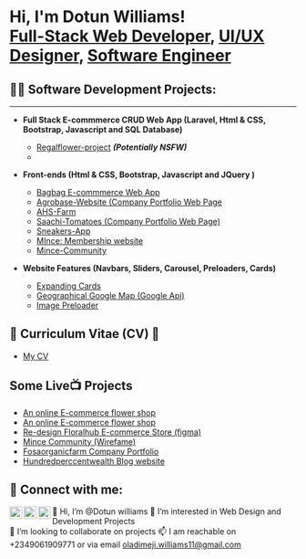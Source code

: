 <h1>Hi, I'm Dotun Williams! <br/><a href="https://github.com/joshmadakor1">Full-Stack Web Developer</a>, <a href="">UI/UX  Designer</a>, <a href="">Software Engineer </a></h1>

<h2>👨‍💻 Software Development Projects:</h2>
<hr>

- <b>Full Stack E-commmerce CRUD Web App (Laravel, Html & CSS, Bootstrap, Javascript and SQL Database)</b>
  - [Regalflower-project](https://github.com/Dotwilliams/regalflower-project) <b><i>(Potentially NSFW)</b></i>
  - 
- <b>Front-ends (Html & CSS, Bootstrap, Javascript and JQuery  )</b>
  - [Bagbag E-commmerce Web App ](https://github.com/Dotwilliams/bagbagofficial.github.io)
  - [Agrobase-Website (Company Portfolio Web Page](https://github.com/Dotwilliams/Agrobase-websites-)
  - [AHS-Farm](https://github.com/Dotwilliams/AHS-farm)
  - [Saachi-Tomatoes (Company Portfolio Web Page)](https://github.com/Dotwilliams/Saachi-Tomatoes-)
  - [Sneakers-App](https://github.com/Dotwilliams/Sneakers-App)
  - [MInce: Membership website](https://github.com/Dotwilliams/MInce)
  - [Mince-Community](https://github.com/Dotwilliams/Mince-Community-)


- <b>Website Features (Navbars, Sliders, Carousel, Preloaders, Cards)</b>
  - [Expanding Cards](https://github.com/Dotwilliams/dev)
  - [Geographical Google Map (Google Api)](https://github.com/Dotwilliams/Geographical-Google-Api-Map)
  - [Image Preloader](https://github.com/Dotwilliams/Image-preloader)
  

 <b> <h2> 📜 Curriculum Vitae (CV) 📜</h2> </b>
- [My CV ](https://us.docworkspace.com/d/sIErgmpha49S8owY)
  

<h2> Some Live📺 Projects</h2>

- [An online E-commerce flower shop](https://www.regalflowers.com.ng/)
- [An online E-commerce flower shop ](https://www.floralhub.com.ng/)
- [Re-design Floralhub E-commerce Store (figma) ](https://www.figma.com/proto/RfhoDuryt2N2lZ9Mx5qzUk/Floral-Hub?node-id=288-49820&starting-point-node-id=288%3A49820&show-proto-sidebar=1)
- [Mince Community (Wirefame) ](https://us.docworkspace.com/d/sIGDgmphalsa8owY)
- [Fosaorganicfarm Company Portfolio ](https://fosaorganicfarm.com.ng/)
- [Hundredperccentwealth Blog website](https://www.hundredperccentwealth.com/)



<h2> 🤳 Connect with me:</h2>

[<img align="left" alt="JoshMadakor | Twitter" width="22px" src="https://cdn.jsdelivr.net/npm/simple-icons@v3/icons/twitter.svg" />][twitter]
[<img align="left" alt="JoshMadakor | LinkedIn" width="22px" src="https://cdn.jsdelivr.net/npm/simple-icons@v3/icons/linkedin.svg" />][linkedin]
[<img align="left" alt="JoshMadakor | Instagram" width="22px" src="https://cdn.jsdelivr.net/npm/simple-icons@v3/icons/instagram.svg" />][instagram]

[twitter]: https://twitter.com/
[youtube]: https://www.youtube.com/c/
[instagram]: https://www.instagram.com/
[linkedin]: https://linkedin.com/in/


👋 Hi, I’m @Dotun williams 
👀 I’m interested in Web Design and Development Projects <br>
💞️ I’m looking to collaborate on projects
📫 I am reachable on +2349061909771 or via email oladimeji.williams11@gmail.com

<!--
**joshmadakor1/joshmadakor1** is a ✨ _special_ ✨ repository because its `README.md` (this file) appears on your GitHub profile.

Here are some ideas to get you started:

- 🔭 I’m currently working on ...
- 🌱 I’m currently learning ...
- 👯 I’m looking to collaborate on ...
- 🤔 I’m looking for help with ...
- 💬 Ask me about ...
- 📫 How to reach me: ...
- 😄 Pronouns: ...
- ⚡ Fun fact: ...
-->
